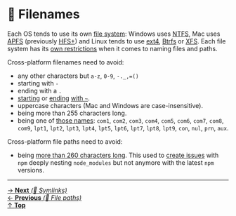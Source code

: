 # 📂 Filenames

Each OS tends to use its own
[file system](https://en.wikipedia.org/wiki/File_system):
Windows uses [NTFS](https://en.wikipedia.org/wiki/NTFS), Mac
uses [APFS](https://en.wikipedia.org/wiki/Apple_File_System)
(previously [HFS+](https://en.wikipedia.org/wiki/HFS_Plus)) and
Linux tends to use [ext4](https://en.wikipedia.org/wiki/Ext4),
[Btrfs](https://en.wikipedia.org/wiki/Btrfs) or
[XFS](https://en.wikipedia.org/wiki/XFS). Each file system has its
[own restrictions](https://en.wikipedia.org/wiki/Comparison_of_file_systems#Limits)
when it comes to naming files and paths.

Cross-platform filenames need to avoid:

- any other characters but `a-z`, `0-9`, `-._,=()`
- starting with `-`
- ending with a `.`
- [starting](https://support.microsoft.com/en-us/help/211632/description-of-how-word-creates-temporary-files)
  or
  [ending](https://vim.fandom.com/wiki/Remove_swap_and_backup_files_from_your_working_directory)
  [with `~`](https://en.wikipedia.org/wiki/Home_directory#Unix).
- uppercase characters (Mac and Windows are case-insensitive).
- being more than 255 characters long.
- being one of
  [those names](https://docs.microsoft.com/en-us/windows/desktop/fileio/naming-a-file#naming-conventions):
  `com1`, `com2`, `com3`, `com4`, `com5`, `com6`, `com7`,
  `com8`, `com9`, `lpt1`, `lpt2`, `lpt3`, `lpt4`, `lpt5`,
  `lpt6`, `lpt7`, `lpt8`, `lpt9`, `con`, `nul`, `prn`, `aux`.

Cross-platform file paths need to avoid:

- being
  [more than 260
  characters long](https://docs.microsoft.com/en-us/windows/desktop/fileio/naming-a-file#maximum-path-length-limitation).
  This used to
  [create issues](https://github.com/nodejs/node-v0.x-archive/issues/6960)
  with `npm` deeply nesting `node_modules` but not anymore with the latest
  `npm` versions.

<hr>

[→ **Next** _(📂 Symlinks)_](symlinks.md)<br>
[← **Previous** _(📂 File paths)_](file_paths.md)<br>
[↑ **Top**](README.md)<br>
